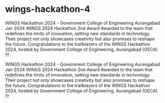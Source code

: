 # wings-hackathon-4

WINGS Hackathon 2024 - Government College of Engineering Aurangabad
Jan 2024
WINGS 2024 Hackathon 2nd Award
Awarded to the team that redefines the limits of innovation, setting new standards in technology. Their
project not only showcases creativity but also promises to reshape the future. Congratulations to the
trailblazers of the WINGS Hackathon 2024, hosted by Government College of Engineering, Aurangabad
(GECA) !!!


WINGS Hackathon 2024 - Government College of Engineering Aurangabad
Jan 2024
WINGS 2024 Hackathon 2nd Award
Awarded to the team that redefines the limits of innovation, setting new standards in technology. Their
project not only showcases creativity but also promises to reshape the future. Congratulations to the
trailblazers of the WINGS Hackathon 2024, hosted by Government College of Engineering, Aurangabad
(GECA) !!!
